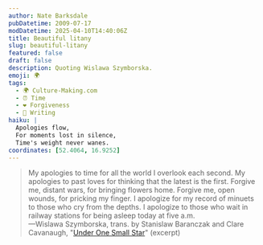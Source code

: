 ```yaml
---
author: Nate Barksdale
pubDatetime: 2009-07-17
modDatetime: 2025-04-10T14:40:06Z
title: Beautiful litany
slug: beautiful-litany
featured: false
draft: false
description: Quoting Wislawa Szymborska.
emoji: 🌍
tags:
  - 🌍 Culture-Making.com
  - ⏰ Time
  - ❤️ Forgiveness
  - 📝 Writing
haiku: |
  Apologies flow,  
  For moments lost in silence,  
  Time's weight never wanes.
coordinates: [52.4064, 16.9252]
---
```


> My apologies to time for all the world I overlook each second.
> My apologies to past loves for thinking that the latest is the first.
> Forgive me, distant wars, for bringing flowers home.
> Forgive me, open wounds, for pricking my finger.
> I apologize for my record of minuets to those who cry from the depths.
> I apologize to those who wait in railway stations for being asleep today at five a.m.  
> —Wislawa Szymborska, trans. by Stanislaw Baranczak and Clare Cavanaugh, "[Under One Small Star](http://www.poemhunter.com/poem/under-one-small-star/)" (excerpt)
